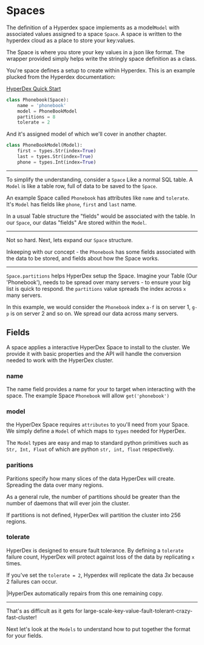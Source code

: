 # Spaces

The definition of a Hyperdex space implements as a model`Model` with associated values assigned to a space `Space`. A space is written to the hyperdex cloud as a place to store your key:values.

The Space is where you store your key values in a json like format. The wrapper provided simply helps write the stringly space definition as a class.


You're space defines a setup to create within Hyperdex. This is an example plucked from the Hyperdex documentation:

[HyperDex Quick Start](http://hyperdex.org/doc/latest/QuickStart/#sec:quick-start:space)

```python
class Phonebook(Space):
    name = 'phonebook'
    model = PhoneBookModel
    partitions = 8
    tolerate = 2
```

And it's assigned model of which we'll cover in another chapter.

```python
class PhoneBookModel(Model):
    first = types.Str(index=True)
    last = types.Str(index=True)
    phone = types.Int(index=True)
```

---

To simplify the understanding, consider a `Space` Like a normal SQL table. A `Model` is like a table row, full of data to be saved to the `Space`.

An example Space called `Phonebook` has attributes like `name` and `tolerate`. It's `Model` has fields like `phone`, `first` and `last` name.

In a usual Table structure the "fields" would be associated with the table. In our `Space`, our datas "fields" Are stored within the `Model`.

---

Not so hard. Next, lets expand our `Space` structure.

Inkeeping with our concept - the `Phonebook` has some fields associated with the data to be stored, and fields about how the Space works.

---

`Space.partitions` helps HyperDex setup the Space. Imagine your Table (Our 'Phonebook'), needs to be spread over many servers - to ensure your big list is quick to respond. the `partitions` value spreads the index across `x` many servers.

In this example, we would consider the `Phonebook` index `a-f` is on server 1, `g-p` is on server 2 and so on. We spread our data across many servers.


## Fields

A space applies a interactive HyperDex Space to install to the cluster. We provide it with basic properties and the API will handle the conversion needed to work with the HyperDex cluster.


### name

The name field provides a name for your to target when interacting with the space. The example Space `Phonebook` will allow `get('phonebook')`


### model

the HyperDex Space requires `attributes` to you'll need from your Space. We simply define a `Model` of which maps to `types` needed for HyperDex.

The `Model` types are easy and map to standard python primitives such as `Str, Int, Float` of which are python `str, int, float` respectively.


### paritions

Paritions specify how many slices of the data HyperDex will create. Spreading the data over many regions.

As a general rule, the number of partitions should be greater than the number of daemons that will ever join the cluster.

If partitions is not defined, HyperDex will partition the cluster into 256 regions.


### tolerate

HyperDex is designed to ensure fault tolerance. By defining a `tolerate` failure count, HyperDex will protect against loss of the data by replicating `x` times.

If you've set the `tolerate = 2`, Hyperdex will replicate the data *3x* because 2 failures can occur.

|HyperDex automatically repairs from this one remaining copy.

---

That's as difficult as it gets for large-scale-key-value-fault-tolerant-crazy-fast-cluster!

Next let's look at the `Models` to understand how to put together the format for your fields.
